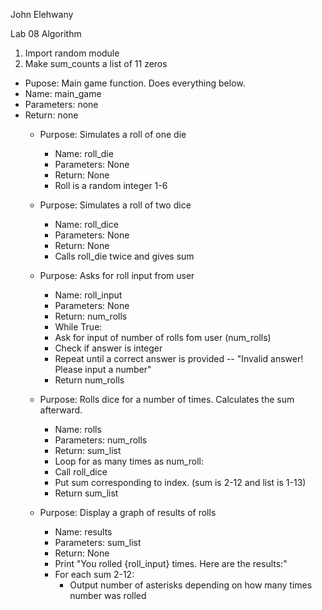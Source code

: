 
John Elehwany

Lab 08 Algorithm


1. Import random module
2. Make sum_counts a list of 11 zeros

- Pupose: Main game function. Does everything below.
- Name: main_game
- Parameters: none
- Return: none
    - Purpose: Simulates a roll of one die
      - Name: roll_die
      - Parameters: None
      - Return: None
      - Roll is a random integer 1-6
    
    
    - Purpose: Simulates a roll of two dice
      - Name: roll_dice
      - Parameters: None
      - Return: None
      - Calls roll_die twice and gives sum
    
    
    - Purpose: Asks for roll input from user
      - Name: roll_input
      - Parameters: None
      - Return: num_rolls
      - While True:
      - Ask for input of number of rolls fom user (num_rolls)
      - Check if answer is integer
      - Repeat until a correct answer is provided -- "Invalid answer! Please input a number"
      - Return num_rolls
    
    
    - Purpose: Rolls dice for a number of times. Calculates the sum afterward.
      - Name: rolls 
      - Parameters: num_rolls
      - Return: sum_list
      - Loop for as many times as num_roll:
      - Call roll_dice
      - Put sum corresponding to index. (sum is 2-12 and list is 1-13)
      - Return sum_list
    
    
    - Purpose: Display a graph of results of rolls
      - Name: results
      - Parameters: sum_list
      - Return: None
      - Print "You rolled {roll_input} times. Here are the results:"
      - For each sum 2-12:
        - Output number of asterisks depending on how many times number was rolled
